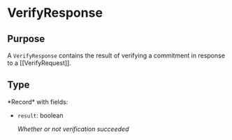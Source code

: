 # VerifyResponse

## Purpose

<!-- --8<-- [start:purpose] -->
A `VerifyResponse` contains the result of verifying a commitment in response to a [[VerifyRequest]].
<!-- --8<-- [end:purpose] -->

## Type

<!-- --8<-- [start:type] -->
<div class="type">
*Record* with fields:

- `result`: boolean

  *Whether or not verification succeeded*
</div>
<!-- --8<-- [end:type] -->